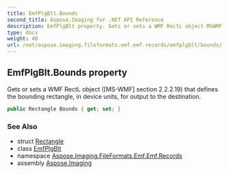 ```yaml
---
title: EmfPlgBlt.Bounds
second_title: Aspose.Imaging for .NET API Reference
description: EmfPlgBlt property. Gets or sets a WMF RectL object MSWMF section 2.2.2.19 that defines the bounding rectangle in device units for output to the destination
type: docs
weight: 40
url: /net/aspose.imaging.fileformats.emf.emf.records/emfplgblt/bounds/
---
```

## EmfPlgBlt.Bounds property

Gets or sets a WMF RectL object ([MS-WMF] section 2.2.2.19) that defines the bounding rectangle, in device units, for output to the destination.

```csharp
public Rectangle Bounds { get; set; }
```

### See Also

* struct [Rectangle](../../../aspose.imaging/rectangle/)
* class [EmfPlgBlt](../)
* namespace [Aspose.Imaging.FileFormats.Emf.Emf.Records](../../emfplgblt/)
* assembly [Aspose.Imaging](../../../)


